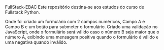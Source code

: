 FullStack-EBAC Este repositório destina-se aos estudos do curso de Fullstack Python.

Onde foi criado um formulário com 2 campos numéricos, Campo A e Campo B e um botão para submeter o formulário. Criado uma validação no JavaScript, onde o formulário será válido caso o número B seja maior que o número A, exibindo uma mensagem positiva quando o formulário é válido e uma negativa quando inválido.
